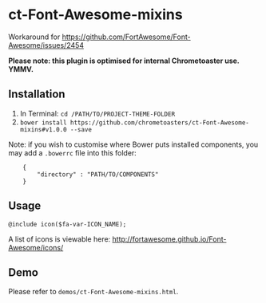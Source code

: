 ct-Font-Awesome-mixins
======================

Workaround for https://github.com/FortAwesome/Font-Awesome/issues/2454

__Please note: this plugin is optimised for internal Chrometoaster use. YMMV.__

## Installation

1. In Terminal: `cd /PATH/TO/PROJECT-THEME-FOLDER`
1. `bower install https://github.com/chrometoasters/ct-Font-Awesome-mixins#v1.0.0 --save`

Note: if you wish to customise where Bower puts installed components, you may add a `.bowerrc` file into this folder:

        {
            "directory" : "PATH/TO/COMPONENTS"
        }

## Usage

    @include icon($fa-var-ICON_NAME);

A list of icons is viewable here: http://fortawesome.github.io/Font-Awesome/icons/

## Demo

Please refer to `demos/ct-Font-Awesome-mixins.html`.